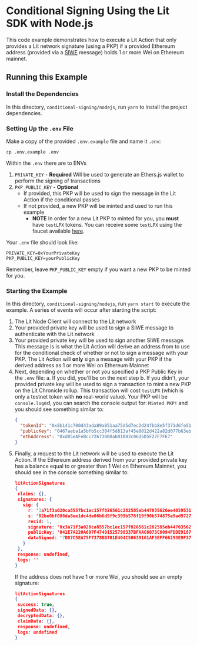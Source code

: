 # Conditional Signing Using the Lit SDK with Node.js

This code example demonstrates how to execute a Lit Action that only provides a Lit network signature (using a PKP) if a provided Ethereum address (provided via a [SIWE](https://eips.ethereum.org/EIPS/eip-4361) message) holds 1 or more Wei on Ethereum mainnet.

## Running this Example

### Install the Dependencies

In this directory, `conditional-signing/nodejs`, run `yarn` to install the project dependencies.

### Setting Up the `.env` File

Make a copy of the provided `.env.example` file and name it `.env`:

```
cp .env.example .env
```

Within the `.env` there are to ENVs

1. `PRIVATE_KEY` - **Required** Will be used to generate an Ethers.js wallet to perform the signing of transactions
2. `PKP_PUBLIC_KEY` - **Optional**
   - If provided, this PKP will be used to sign the message in the Lit Action if the conditional passes
   - If not provided, a new PKP will be minted and used to run this example
     - **NOTE** In order for a new Lit PKP to minted for you, you **must** have `testLPX` tokens. You can receive some `testLPX` using the faucet available [here](https://faucet.litprotocol.com/).

Your `.env` file should look like:

```
PRIVATE_KEY=0xYourPrivateKey
PKP_PUBLIC_KEY=yourPublicKey
```

Remember, leave `PKP_PUBLIC_KEY` empty if you want a new PKP to be minted for you.

### Starting the Example

In this directory, `conditional-signing/nodejs`, run `yarn start` to execute the example. A series of events will occur after starting the script:

1. The Lit Node Client will connect to the Lit network
2. Your provided private key will be used to sign a SIWE message to authenticate with the Lit network
3. Your provided private key will be used to sign another SIWE message. This message is is what the Lit Action will derive an address from to use for the conditional check of whether or not to sign a message with your PKP. The Lit Action will **only** sign a message with your PKP if the derived address as 1 or more Wei on Ethereum Mainnet
4. Next, depending on whether or not you specified a PKP Public Key in the `.env` file:
   a. If you did, you'll be on the next step
   b. If you didn't, your provided private key will be used to sign a transaction to mint a new PKP on the Lit Chronicle rollup. This transaction will cost `testLPX` (which is only a testnet token with **no** real-world value). Your PKP will be `console.log`ed, you can search the console output for: `Minted PKP!` and you should see something similar to:
   ```json
   {
     "tokenId": "0x8b141c700d43ada89a851aa75d5d7ec2d24fbb8e5f371d6fe51226e23889971b",
     "publicKey": "0467aeba1a5bfb5cc304f5d813af45e8012d422a82d077b63eb99b4695a3d52baba9f2e45c2514aecb08bb25c1486c2e27b663eb1f5fb4d8f9579c4de7b1b4df5a",
     "ethAddress": "0xd85eAFeBcc726730B0ab01083c06d5D5F27F7FE7"
   }
   ```
5. Finally, a request to the Lit network will be used to execute the Lit Action. If the Ethereum address derived from your provided private key has a balance equal to or greater than 1 Wei on Ethereum Mainnet, you should see in the console something similar to:
   ```json
   litActionSignatures
   {
    claims: {},
    signatures: {
      sig: {
        r: '3a71f3a020ca8557bc1ec157f826561c282585eb447035626ee4059531083ce8',
        s: '02be0bf088da8ee1dc4de06b6d9f9c399b578f19f90b574875e9ad9727100edb',
        recid: 1,
        signature: '0x3a71f3a020ca8557bc1ec157f826561c282585eb447035626ee4059531083ce802be0bf088da8ee1dc4de06b6d9f9c399b578f19f90b574875e9ad9727100edb1c',
        publicKey: '041E7A220A697F47491525798337BFAAC6073C6094FDDE9187D749D28D947F59FE73FBAE024FC0B87D2A61068EA8087E94ECC843820752295307537F9D06432876',
        dataSigned: '7D87C5EA75F7378BB701E404C50639161AF3EFF66293E9F375B5F17EB50476F4'
      }
    },
    response: undefined,
    logs: ''
   }
   ```
   If the address does not have 1 or more Wei, you should see an empty signature:
   ```json
   litActionSignatures
   {
    success: true,
    signedData: {},
    decryptedData: {},
    claimData: {},
    response: undefined,
    logs: undefined
   }
   ```
